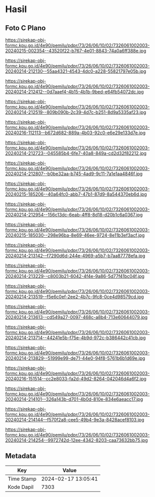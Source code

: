 # Hasil

## Foto C Plano

https://sirekap-obj-formc.kpu.go.id/4e90/pemilu/pdpr/73/26/06/10/02/7326061002003-20240215-002354--43520f22-b767-4e01-8843-74a0a6ff388e.jpg

https://sirekap-obj-formc.kpu.go.id/4e90/pemilu/pdpr/73/26/06/10/02/7326061002003-20240214-212130--55aa4321-4543-4dc0-a228-55821797e05b.jpg

https://sirekap-obj-formc.kpu.go.id/4e90/pemilu/pdpr/73/26/06/10/02/7326061002003-20240214-212412--0d7aaef4-4b15-4b1b-9bed-e64fb54072dc.jpg

https://sirekap-obj-formc.kpu.go.id/4e90/pemilu/pdpr/73/26/06/10/02/7326061002003-20240214-212519--809b090b-2c39-4d7c-b251-8d9a5335af23.jpg

https://sirekap-obj-formc.kpu.go.id/4e90/pemilu/pdpr/73/26/06/10/02/7326061002003-20240216-112113--b672d682-889a-4b03-92c0-e6e29e133d7e.jpg

https://sirekap-obj-formc.kpu.go.id/4e90/pemilu/pdpr/73/26/06/10/02/7326061002003-20240214-212723--045585b4-6fe7-40a8-849a-cd2d32f82212.jpg

https://sirekap-obj-formc.kpu.go.id/4e90/pemilu/pdpr/73/26/06/10/02/7326061002003-20240214-212807--b0be32aa-b745-4ad9-9c11-7a1e1aa4846f.jpg

https://sirekap-obj-formc.kpu.go.id/4e90/pemilu/pdpr/73/26/06/10/02/7326061002003-20240215-185206--40a64fc0-abb7-47b1-87d9-8a544370eb6d.jpg

https://sirekap-obj-formc.kpu.go.id/4e90/pemilu/pdpr/73/26/06/10/02/7326061002003-20240214-212954--156c13dc-6eab-4ff8-8d18-d20b1c6a0367.jpg

https://sirekap-obj-formc.kpu.go.id/4e90/pemilu/pdpr/73/26/06/10/02/7326061002003-20240215-185030--298e96ba-8e69-46ee-9724-8e11b3ef3acf.jpg

https://sirekap-obj-formc.kpu.go.id/4e90/pemilu/pdpr/73/26/06/10/02/7326061002003-20240214-213142--f7290d6d-244e-4969-a5b7-b7aa87778efa.jpg

https://sirekap-obj-formc.kpu.go.id/4e90/pemilu/pdpr/73/26/06/10/02/7326061002003-20240214-213229--c8003b21-6042-4f4e-9a86-5d77f41bc04f.jpg

https://sirekap-obj-formc.kpu.go.id/4e90/pemilu/pdpr/73/26/06/10/02/7326061002003-20240214-213519--f5e6c0ef-2ee2-4b7c-9fc8-0ce4d98579cd.jpg

https://sirekap-obj-formc.kpu.go.id/4e90/pemilu/pdpr/73/26/06/10/02/7326061002003-20240214-213613--cd549a27-0097-468c-a8b4-713e60644079.jpg

https://sirekap-obj-formc.kpu.go.id/4e90/pemilu/pdpr/73/26/06/10/02/7326061002003-20240214-213714--44241e5b-f75e-4b9d-972c-b386442c41cb.jpg

https://sirekap-obj-formc.kpu.go.id/4e90/pemilu/pdpr/73/26/06/10/02/7326061002003-20240214-213829--51999e99-de71-44e0-94f8-5761b6b1d69e.jpg

https://sirekap-obj-formc.kpu.go.id/4e90/pemilu/pdpr/73/26/06/10/02/7326061002003-20240216-151514--cc2e8033-fa2d-49d2-8264-042046d4a6f2.jpg

https://sirekap-obj-formc.kpu.go.id/4e90/pemilu/pdpr/73/26/06/10/02/7326061002003-20240214-214101--326a143b-d701-4b0d-810e-834e6aeacc17.jpg

https://sirekap-obj-formc.kpu.go.id/4e90/pemilu/pdpr/73/26/06/10/02/7326061002003-20240214-214144--f570f2a8-cee5-49b4-9e3a-8428acef8103.jpg

https://sirekap-obj-formc.kpu.go.id/4e90/pemilu/pdpr/73/26/06/10/02/7326061002003-20240214-214254--9972742d-12ee-4342-8203-caa73632bb75.jpg


## Metadata

| Key        | Value               |
| ---------- | ------------------- |
| Time Stamp | 2024-02-17 13:05:41 |
| Kode Dapil | 7303                |



